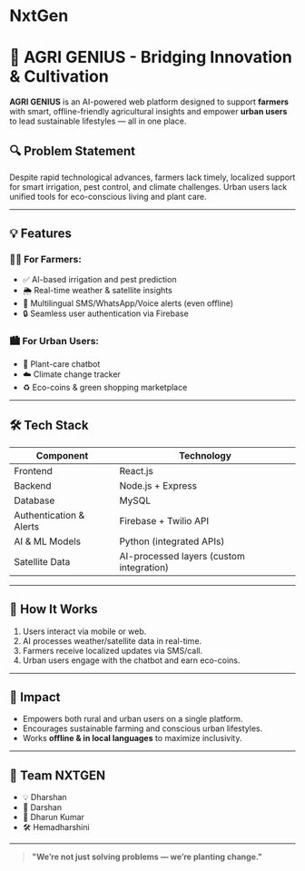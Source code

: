 # NxtGen

# 🌾 AGRI GENIUS - Bridging Innovation & Cultivation

**AGRI GENIUS** is an AI-powered web platform designed to support **farmers** with smart, offline-friendly agricultural insights and empower **urban users** to lead sustainable lifestyles — all in one place.

## 🔍 Problem Statement
Despite rapid technological advances, farmers lack timely, localized support for smart irrigation, pest control, and climate challenges. Urban users lack unified tools for eco-conscious living and plant care.

---

## 💡 Features

### 👨‍🌾 For Farmers:
- ✅ AI-based irrigation and pest prediction
- 🌦️ Real-time weather & satellite insights
- 📩 Multilingual SMS/WhatsApp/Voice alerts (even offline)
- 🔒 Seamless user authentication via Firebase

### 🏙️ For Urban Users:
- 🌿 Plant-care chatbot
- ☁️ Climate change tracker
- ♻️ Eco-coins & green shopping marketplace

---

## 🛠️ Tech Stack

| Component        | Technology            |
|------------------|------------------------|
| Frontend         | React.js              |
| Backend          | Node.js + Express     |
| Database         | MySQL                 |
| Authentication & Alerts | Firebase + Twilio API |
| AI & ML Models   | Python (integrated APIs) |
| Satellite Data   | AI-processed layers (custom integration) |

---

## 🔁 How It Works

1. Users interact via mobile or web.
2. AI processes weather/satellite data in real-time.
3. Farmers receive localized updates via SMS/call.
4. Urban users engage with the chatbot and earn eco-coins.

---

## 🌱 Impact

- Empowers both rural and urban users on a single platform.
- Encourages sustainable farming and conscious urban lifestyles.
- Works **offline & in local languages** to maximize inclusivity.

---

## 👥 Team NXTGEN

- 💡 Dharshan
- 🌿 Darshan  
- 🧠 Dharun Kumar  
- 🛠️ Hemadharshini

---


> **"We’re not just solving problems — we’re planting change."**
